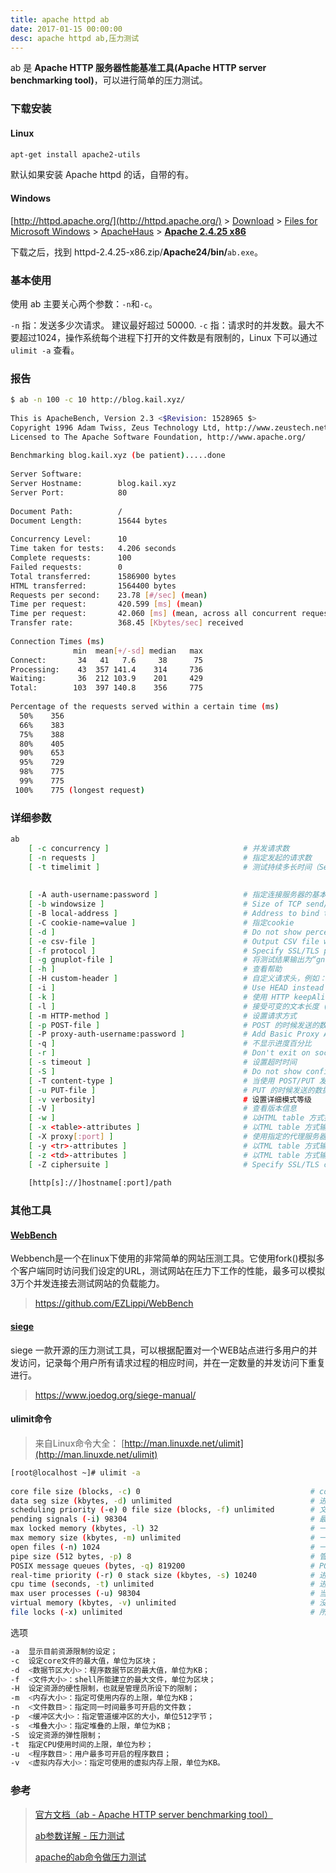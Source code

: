 ```yaml
---
title: apache httpd ab
date: 2017-01-15 00:00:00
desc: apache httpd ab,压力测试
---
```


ab 是 **Apache HTTP 服务器性能基准工具(Apache HTTP server benchmarking tool)**，可以进行简单的压力测试。 

<!--more-->

### 下载安装

#### Linux

``` bash
apt-get install apache2-utils 
```
默认如果安装 Apache httpd 的话，自带的有。

#### Windows

[http://httpd.apache.org/](http://httpd.apache.org/) > [Download](http://httpd.apache.org/download.cgi) > [Files for Microsoft Windows](http://httpd.apache.org/docs/current/platform/windows.html#down) > [ApacheHaus](http://www.apachehaus.com/cgi-bin/download.plx) > [**Apache 2.4.25 x86**](http://www.apachehaus.com/downloads/httpd-2.4.25-x86.zip)

下载之后，找到 httpd-2.4.25-x86.zip/**Apache24/bin/**`ab.exe`。


### 基本使用

使用 ab 主要关心两个参数：`-n`和`-c`。

`-n` 指：发送多少次请求。 建议最好超过 50000.
`-c` 指：请求时的并发数。最大不要超过1024，操作系统每个进程下打开的文件数是有限制的，Linux 下可以通过 `ulimit -a`  查看。

### 报告

``` bash
$ ab -n 100 -c 10 http://blog.kail.xyz/  
  
This is ApacheBench, Version 2.3 <$Revision: 1528965 $>
Copyright 1996 Adam Twiss, Zeus Technology Ltd, http://www.zeustech.net/
Licensed to The Apache Software Foundation, http://www.apache.org/
  
Benchmarking blog.kail.xyz (be patient).....done  
  
Server Software:
Server Hostname:        blog.kail.xyz
Server Port:            80
  
Document Path:          /
Document Length:        15644 bytes                                             # 请求返回的正文长度，不包括相应头  
  
Concurrency Level:      10                                                      # 并发个数
Time taken for tests:   4.206 seconds                                           # 总请求时间 
Complete requests:      100                                                     # 总请求数
Failed requests:        0                                                       # 失败的请求数
Total transferred:      1586900 bytes                                           # 请求返回的正文长度 + 响应头
HTML transferred:       1564400 bytes
Requests per second:    23.78 [#/sec] (mean)                                    #! 平均每秒的请求数 = 吞吐率
Time per request:       420.599 [ms] (mean)                                     # 用户平均请求等待时间 
Time per request:       42.060 [ms] (mean, across all concurrent requests)      # 用户平均请求等待时间/并发数 = 1/吞吐率
Transfer rate:          368.45 [Kbytes/sec] received                            # 传输速率  
  
Connection Times (ms)
              min  mean[+/-sd] median   max 
Connect:       34   41   7.6     38      75
Processing:    43  357 141.4    314     736
Waiting:       36  212 103.9    201     429
Total:        103  397 140.8    356     775
  
Percentage of the requests served within a certain time (ms)                    # 直译：在一定时间内送达请求的百分比     
  50%    356
  66%    383
  75%    388
  80%    405
  90%    653
  95%    729
  98%    775
  99%    775
 100%    775 (longest request)
```

### 详细参数

``` bash
ab 
    [ -c concurrency ]                              # 并发请求数
    [ -n requests ]                                 # 指定发起的请求数
    [ -t timelimit ]                                # 测试持续多长时间（Seconds to max. to spend on benchmarking，This implies -n 50000）  
  
  
    [ -A auth-username:password ]                   # 指定连接服务器的基本的认证凭据
    [ -b windowsize ]                               # Size of TCP send/receive buffer, in bytes
    [ -B local-address ]                            # Address to bind to when making outgoing connections
    [ -C cookie-name=value ]                        # 指定cookie
    [ -d ]                                          # Do not show percentiles served table.
    [ -e csv-file ]                                 # Output CSV file with percentages served
    [ -f protocol ]                                 # Specify SSL/TLS protocol (SSL3, TLS1, TLS1.1, TLS1.2 or ALL)
    [ -g gnuplot-file ]                             # 将测试结果输出为“gnuolot”文件，其数据可以产生一个统计图 > http://gnuplot.info/
    [ -h ]                                          # 查看帮助
    [ -H custom-header ]                            # 自定义请求头，例如：'Accept-Encoding: gzip'
    [ -i ]                                          # Use HEAD instead of GET
    [ -k ]                                          # 使用 HTTP keepAlive 特性
    [ -l ]                                          # 接受可变的文本长度 (use this for dynamic pages)
    [ -m HTTP-method ]                              # 设置请求方式
    [ -p POST-file ]                                # POST 的时候发送的数据，可配合 -T 使用
    [ -P proxy-auth-username:password ]             # Add Basic Proxy Authentication, the attributes are a colon separated username and password.
    [ -q ]                                          # 不显示进度百分比
    [ -r ]                                          # Don't exit on socket receive errors
    [ -s timeout ]                                  # 设置超时时间
    [ -S ]                                          # Do not show confidence estimators and warnings.
    [ -T content-type ]                             # 当使用 POST/PUT 发送数据的时候，可设置Content-type 头, 例如：'application/x-www-form-urlencoded'，默认是：'text/plain'
    [ -u PUT-file ]                                 # PUT 的时候发送的数据，可配合 -T 使用
    [ -v verbosity]                                 # 设置详细模式等级
    [ -V ]                                          # 查看版本信息
    [ -w ]                                          # 以HTML table 方式打印结果
    [ -x <table>-attributes ]                       # 以TML table 方式输出时，设置 table 的属性
    [ -X proxy[:port] ]                             # 使用指定的代理服务器发送请求
    [ -y <tr>-attributes ]                          # 以TML table 方式输出时，设置 tr 的属性
    [ -z <td>-attributes ]                          # 以TML table 方式输出时，设置 td 的属性
    [ -Z ciphersuite ]                              # Specify SSL/TLS cipher suite (See openssl ciphers)
    
    [http[s]://]hostname[:port]/path
```

### 其他工具

#### [WebBench](https://github.com/EZLippi/WebBench)

Webbench是一个在linux下使用的非常简单的网站压测工具。它使用fork()模拟多个客户端同时访问我们设定的URL，测试网站在压力下工作的性能，最多可以模拟3万个并发连接去测试网站的负载能力。

> https://github.com/EZLippi/WebBench

#### [siege](https://www.joedog.org/siege-manual/)

siege 一款开源的压力测试工具，可以根据配置对一个WEB站点进行多用户的并发访问，记录每个用户所有请求过程的相应时间，并在一定数量的并发访问下重复进行。

> https://www.joedog.org/siege-manual/

#### ulimit命令
> 来自Linux命令大全： [http://man.linuxde.net/ulimit](http://man.linuxde.net/ulimit)
    

``` bash
[root@localhost ~]# ulimit -a  
  
core file size (blocks, -c) 0                                      # core文件的最大值为100 blocks。 
data seg size (kbytes, -d) unlimited                               # 进程的数据段可以任意大。 
scheduling priority (-e) 0 file size (blocks, -f) unlimited        # 文件可以任意大。 
pending signals (-i) 98304                                         # 最多有98304个待处理的信号。 
max locked memory (kbytes, -l) 32                                  # 一个任务锁住的物理内存的最大值为32KB。 
max memory size (kbytes, -m) unlimited                             # 一个任务的常驻物理内存的最大值。 
open files (-n) 1024                                               # 一个任务最多可以同时打开1024的文件。 
pipe size (512 bytes, -p) 8                                        # 管道的最大空间为4096字节。 
POSIX message queues (bytes, -q) 819200                            # POSIX的消息队列的最大值为819200字节。 
real-time priority (-r) 0 stack size (kbytes, -s) 10240            # 进程的栈的最大值为10240字节。 
cpu time (seconds, -t) unlimited                                   # 进程使用的CPU时间。 
max user processes (-u) 98304                                      # 当前用户同时打开的进程（包括线程）的最大个数为98304。 
virtual memory (kbytes, -v) unlimited                              # 没有限制进程的最大地址空间。 
file locks (-x) unlimited                                          # 所能锁住的文件的最大个数没有限制。
```

选项

``` bash  
-a  显示目前资源限制的设定； 
-c  设定core文件的最大值，单位为区块； 
-d  <数据节区大小>：程序数据节区的最大值，单位为KB； 
-f  <文件大小>：shell所能建立的最大文件，单位为区块； 
-H  设定资源的硬性限制，也就是管理员所设下的限制； 
-m  <内存大小>：指定可使用内存的上限，单位为KB； 
-n  <文件数目>：指定同一时间最多可开启的文件数； 
-p  <缓冲区大小>：指定管道缓冲区的大小，单位512字节； 
-s  <堆叠大小>：指定堆叠的上限，单位为KB； 
-S  设定资源的弹性限制； 
-t  指定CPU使用时间的上限，单位为秒； 
-u  <程序数目>：用户最多可开启的程序数目； 
-v  <虚拟内存大小>：指定可使用的虚拟内存上限，单位为KB。

```
> 

### 参考
> [官方文档（ab - Apache HTTP server benchmarking tool）](http://httpd.apache.org/docs/2.4/programs/ab.html)
>
> [ab参数详解 - 压力测试](http://www.linuxeye.com/Linux/488.html)
>
> [apache的ab命令做压力测试](http://johnnyhg.iteye.com/blog/523818)

